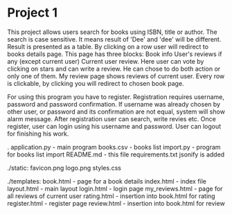 # Project 1
This project allows users search for books using ISBN, title or author. The search is case sensitive. It means result of 'Dee' and 'dee' will be different. Result is presented as a table. By clicking on a row user will redirect to books details page.
This page has three blocks:
Book info
User's reviews if any (except current user)
Current user review. Here user can vote by clicking on stars and can write a review. He can chose to do both action or only one of them.
My review page shows reviews of current user. Every row is clickable, by clicking you will redirect to chosen book page.

For using this program you have to register.
Registration requires username, password and password confirmation. If username was already chosen by other user, or password and its confirmation are not equal, system will show alarm message.
After registration user can search, write revies etc.
Once register, user can login using his username and password.
User can logout for finishing his work.

.
application.py - main program
books.csv - books list
import.py - program for books list import 
README.md - this file
requirements.txt jsonify is added

./static:
favicon.png
logo.png
styles.css

./templates:
book.html - page for a book details
index.html - index file
layout.html - main layout
login.html - login page
my_reviews.html - page for all reviews of current user 
rating.html - insertion into book.html for rating
register.html - register page
review.html - insertion into book.html for review

